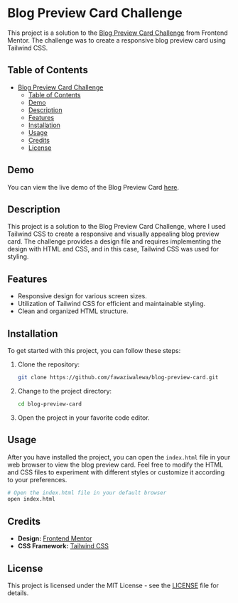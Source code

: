 # Blog Preview Card Challenge

This project is a solution to the [Blog Preview Card Challenge](https://www.frontendmentor.io/challenges/blog-preview-card-ckPaj01IcS) from Frontend Mentor. The challenge was to create a responsive blog preview card using Tailwind CSS.

## Table of Contents

- [Blog Preview Card Challenge](#blog-preview-card-challenge)
  - [Table of Contents](#table-of-contents)
  - [Demo](#demo)
  - [Description](#description)
  - [Features](#features)
  - [Installation](#installation)
  - [Usage](#usage)
  - [Credits](#credits)
  - [License](#license)

## Demo

You can view the live demo of the Blog Preview Card [here](https://fawaziwalewa.github.io/blog-preview-card).

## Description

This project is a solution to the Blog Preview Card Challenge, where I used Tailwind CSS to create a responsive and visually appealing blog preview card. The challenge provides a design file and requires implementing the design with HTML and CSS, and in this case, Tailwind CSS was used for styling.

## Features

- Responsive design for various screen sizes.
- Utilization of Tailwind CSS for efficient and maintainable styling.
- Clean and organized HTML structure.

## Installation

To get started with this project, you can follow these steps:

1. Clone the repository:

   ```bash
   git clone https://github.com/fawaziwalewa/blog-preview-card.git
   ```

2. Change to the project directory:

   ```bash
   cd blog-preview-card
   ```

3. Open the project in your favorite code editor.

## Usage

After you have installed the project, you can open the `index.html` file in your web browser to view the blog preview card. Feel free to modify the HTML and CSS files to experiment with different styles or customize it according to your preferences.

```bash
# Open the index.html file in your default browser
open index.html
```

## Credits

- **Design:** [Frontend Mentor](https://www.frontendmentor.io)
- **CSS Framework:** [Tailwind CSS](https://tailwindcss.com/)

## License

This project is licensed under the MIT License - see the [LICENSE](LICENSE) file for details.